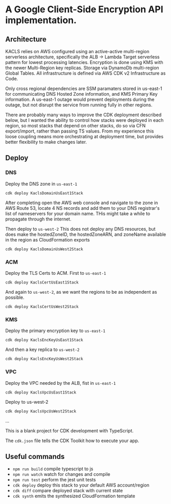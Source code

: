 # A Google Client-Side Encryption API implementation.

## Architecture
KACLS relies on AWS configured using an active-active multi-region serverless architecture, specifically the ALB -> Lambda Target serverless pattern for lowest processing latencies. Encryption is done using KMS with the newer Multi-Region key replicas. Storage via DynamoDb multi-region Global Tables. All infrastructure is defined via AWS CDK v2 Infrastructure as Code.

Only cross regional dependencies are SSM paramaters stored in us-east-1 for communicating DNS Hosted Zone information, and KMS Primary Key information. A us-east-1 outage would prevent deployments during the outage, but not disrupt the service from running fully in other regions.

There are probably many ways to improve the CDK deployment described below, but I wanted the ability to control how stacks were deployed in each region, so most stacks that depend on other stacks, do so via CFN export/import, rather than passing TS values. From my experience this loose coupling means more orchestrating at deployment time, but provides better flexibility to make changes later.



## Deploy


### DNS

Deploy the DNS zone in `us-east-1`

```
cdk deploy KaclsDomainUsEast1Stack
```

After completing open the AWS web console and navigate to the zone in AWS Route 53, locate 4 NS records and add them to your DNS registrar's list of nameservers for your domain name. THis might take a while to propagate through the internet.

Then deploy to `us-west-2`
This does not deploy any DNS resources, but does make the hostedZoneID, the hostedZoneARN, and zoneName available in the region as CloudFormation exports

```
cdk deploy KaclsDomainUsWest2Stack
```


### ACM

Deploy the TLS Certs to ACM. First to `us-east-1`

```
cdk deploy KaclsCertUsEast1Stack
```

And again to `us-west-2`, as we want the regions to be as independent as possible.

```
cdk deploy KaclsCertUsWest2Stack
```


### KMS

Deploy the primary encryption key to `us-east-1`

```
cdk deploy KaclsEncKeyUsEast1Stack
```

And then a key replica to `us-west-2`

```
cdk deploy KaclsEncKeyUsWest2Stack
```


### VPC

Deploy the VPC needed by the ALB, fist in `us-east-1`

```
cdk deploy KaclsVpcUsEast1Stack
```

Deploy to us-west-2

```
cdk deploy KaclsVpcUsWest2Stack
```


...


This is a blank project for CDK development with TypeScript.

The `cdk.json` file tells the CDK Toolkit how to execute your app.

## Useful commands

* `npm run build`   compile typescript to js
* `npm run watch`   watch for changes and compile
* `npm run test`    perform the jest unit tests
* `cdk deploy`      deploy this stack to your default AWS account/region
* `cdk diff`        compare deployed stack with current state
* `cdk synth`       emits the synthesized CloudFormation template
